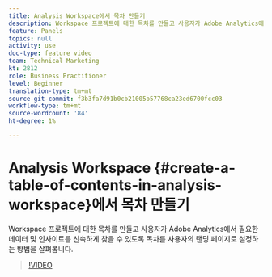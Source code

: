 ```yaml
---
title: Analysis Workspace에서 목차 만들기
description: Workspace 프로젝트에 대한 목차를 만들고 사용자가 Adobe Analytics에서 필요한 데이터 및 인사이트를 신속하게 찾을 수 있도록 목차를 사용자의 랜딩 페이지로 설정하는 방법을 살펴봅니다.
feature: Panels
topics: null
activity: use
doc-type: feature video
team: Technical Marketing
kt: 2812
role: Business Practitioner
level: Beginner
translation-type: tm+mt
source-git-commit: f3b3fa7d91b0cb21005b57768ca23ed6700fcc03
workflow-type: tm+mt
source-wordcount: '84'
ht-degree: 1%

---
```



# Analysis Workspace {#create-a-table-of-contents-in-analysis-workspace}에서 목차 만들기

Workspace 프로젝트에 대한 목차를 만들고 사용자가 Adobe Analytics에서 필요한 데이터 및 인사이트를 신속하게 찾을 수 있도록 목차를 사용자의 랜딩 페이지로 설정하는 방법을 살펴봅니다.

>[!VIDEO](https://video.tv.adobe.com/v/26990/?quality=12)
